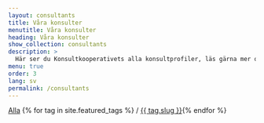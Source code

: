 ```yaml
---
layout: consultants
title: Våra konsulter
menutitle: Våra konsulter
heading: Våra konsulter
show_collection: consultants
description: >
  Här ser du Konsultkooperativets alla konsultprofiler, läs gärna mer om våra erfarna, professionella och kompetenta konsulter. Klicka på de olika kompetenslänkarna för att filtrera listan
menu: true
order: 3
lang: sv
permalink: /consultants
---
```


<a href="/consultants">Alla</a>&nbsp;{% for tag in site.featured_tags %} / <a href="/tag/{{ tag.slug }}">{{ tag.slug }}</a>{% endfor %}

